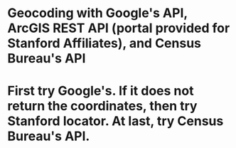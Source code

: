 # Geocoding with Google's API, ArcGIS REST API (portal provided for Stanford Affiliates), and Census Bureau's API
# First try Google's. If it does not return the coordinates, then try Stanford locator. At last, try Census Bureau's API.
